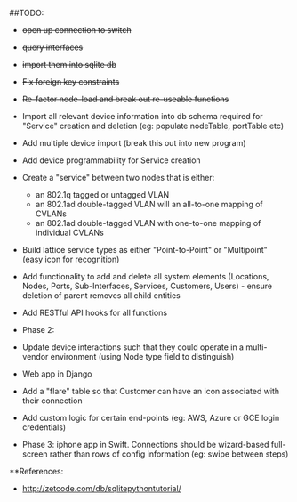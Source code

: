 ##TODO:

* ~~open up connection to switch~~
* ~~query interfaces~~
* ~~import them into sqlite db~~
* ~~Fix foreign key constraints~~
* ~~Re-factor node-load and break out re-useable functions~~
* Import all relevant device information into db schema required for "Service" creation and deletion (eg: populate nodeTable, portTable etc)
* Add multiple device import (break this out into new program)
* Add device programmability for Service creation
* Create a "service" between two nodes that is either:
	* an 802.1q tagged or untagged VLAN
	* an 802.1ad double-tagged VLAN will an all-to-one mapping of CVLANs
	* an 802.1ad double-tagged VLAN with one-to-one mapping of individual CVLANs
* Build lattice service types as either "Point-to-Point" or "Multipoint" (easy icon for recognition)
* Add functionality to add and delete all system elements (Locations, Nodes, Ports, Sub-Interfaces, Services, Customers, Users) - ensure deletion of parent removes all child entities
* Add RESTful API hooks for all functions

* Phase 2: 
* Update device interactions such that they could operate in a multi-vendor environment (using Node type field to distinguish)
* Web app in Django
* Add a "flare" table so that Customer can have an icon associated with their connection
* Add custom logic for certain end-points (eg: AWS, Azure or GCE login credentials)
* Phase 3: iphone app in Swift.  Connections should be wizard-based full-screen rather than rows of config information (eg: swipe between steps)

**References:
* http://zetcode.com/db/sqlitepythontutorial/
